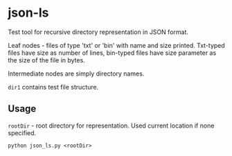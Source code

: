 # json-ls

Test tool for recursive directory representation in JSON format.

Leaf nodes - files of type 'txt' or 'bin' with name and size printed. 
Txt-typed files have size as number of lines, bin-typed files have size parameter as the size of the file in bytes.

Intermediate nodes are simply directory names.

``dir1`` contains test file structure.

## Usage
``rootDir`` - root directory for representation. Used current location if none specified.
```
python json_ls.py <rootDir>
```
